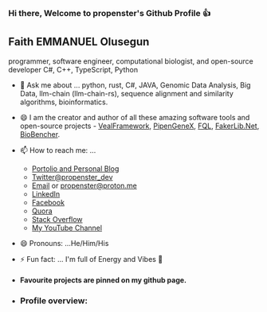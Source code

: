 ### Hi there, Welcome to propenster's Github Profile :+1:

## Faith EMMANUEL Olusegun

programmer, software engineer, computational biologist, and open-source developer
C#, C++, TypeScript, Python

- 💬 Ask me about ... python, rust, C#, JAVA, Genomic Data Analysis, Big Data, llm-chain (llm-chain-rs), sequence alignment and similarity algorithms, bioinformatics.
  
- 😄 I am the creator and author of all these amazing software tools and open-source projects - [VealFramework](https://github.com/propenster/veal), [PipenGeneX](https://github.com/propenster/pipengenex), [FQL](https://github.com/propenster/fql), [FakerLib.Net](https://github.com/propenster/Faker.Net), [BioBencher](https://github.com/propenster/biobencher).

  
- 📫 How to reach me: ...
  
    * [Portolio and Personal Blog](https://propenster.github.io)
    * [Twitter@propenster_dev](https://twitter.com/propenster_dev) 
    * [Email](mailto:faitholusegun60@gmail.com) or [propenster@proton.me](mailto:propenster@proton.me)
    * [LinkedIn](https://www.linkedin.com/in/faith-emmanuel-olusegun-1760a0166/)
    * [Facebook](https://facebook.com/faithemmanuel.olusegun)
    * [Quora](https://www.quora.com/profile/Faith-Olusegun-2)
    * [Stack Overflow](https://stackoverflow.com/users/14427078/propenster)
    * [My YouTube Channel](https://www.youtube.com/@FaithOlusegun)
  
- 😄 Pronouns: ...He/Him/His
- ⚡ Fun fact: ... I'm full of Energy and Vibes :rocket:
- #### Favourite projects are pinned on my github page.

- ### <p>Profile overview: 




